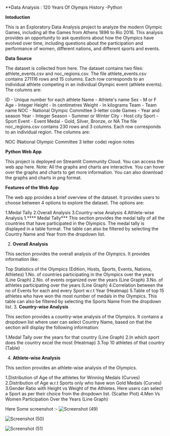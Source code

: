 **Data Analysis : 120 Years Of Olympis History -Python


**Intoduction**

This is an Exploratory Data Analysis project to analyze the modern Olympic Games, including all the Games from Athens 1896 to Rio 2016.
This analysis provides an opportunity to ask questions about how the Olympics have evolved over time, including questions about the participation and performance of women, different nations, and different sports and events.

**Data Source**

The dataset is collected from here. The dataset contains two files: athlete_events.csv and noc_regions.csv.
The file athlete_events.csv contains 271116 rows and 15 columns. Each row corresponds to an individual athlete competing in an individual Olympic event (athlete events). The columns are:

ID - Unique number for each athlete
Name - Athlete's name
Sex - M or F
Age - Integer
Height - In centimetres
Weight - In kilograms
Team - Team name
NOC - National Olympic Committee 3-letter code
Games - Year and season
Year - Integer
Season - Summer or Winter
City - Host city
Sport - Sport
Event - Event
Medal - Gold, Silver, Bronze, or NA
The file noc_regions.csv contains 230 rows and 3 columns. Each row corresponds to an individual region. The columns are:

NOC (National Olympic Committee 3 letter code)
region
notes


**Python Web App**

This project is deployed on Streamlit Community Cloud. You can access the web app here.
Note: All the graphs and charts are interactive. You can hover over the graphs and charts to get more information. You can also download the graphs and charts in png format.

**Features of the Web App**


The web app provides a brief overview of the dataset. It provides users to choose between 4 options to explore the dataset. The options are:

1.Medal Tally
2.Overall Analysis
3.Country-wise Analysis
4.Athlete-wise Analysis
1.**** Medal Tally***
This section provides the medal tally of all the countries that have participated in the Olympics. The medal tally is displayed in a table format. The table can also be filtered by selecting the Country Name and Year from the dropdown list.

2. **Overall Analysis**
   
This section provides the overall analysis of the Olympics. It provides information like:

Top Statistics of the Olympics (Edition, Hosts, Sports, Events, Nations, Athletes)
1.No. of countries participating in the Olympics over the years (Line Graph)
2.No. of events organized over the years (Line Graph)
3.No. of athletes participating over the years (Line Graph)
4.Correlation between the no of Events for each and every Sport w.r.t Year (Heatmap)
5.Table of top 15 athletes who have won the most number of medals in the Olympics. This table can also be filtered by selecting the Sports Name from the dropdown list.
3. **Country-wise Analysis**

This section provides a country-wise analysis of the Olympics. It contains a dropdown list where user can select Country Name, based on that the section will display the following information:

1.Medal Tally over the years for that country (Line Graph)
2.In which sport does the country excel the most (Heatmap)
3.Top 10 athletes of that country (Table)


4. **Athlete-wise Analysis**

  This section provides an athlete-wise analysis of the Olympics.

1.Distribution of Age of the athletes for Winning Medals (Curves)
2.Distribution of Age w.r.t Sports only who have won Gold Medals (Curves)
3.Gender Ratio with Height vs Weight of the Athletes. Here users can select a Sport as per their choice from the dropdown list. (Scatter Plot)
4.Men Vs Women Participation Over the Years (Line Graph)


Here Some screenshot :-
![Screenshot (49)](https://github.com/shivam2001s/OlymAnalytiXpert/assets/136186606/156a5b07-f6d6-4487-9cd2-53df47d12148)

![Screenshot (50)](https://github.com/shivam2001s/OlymAnalytiXpert/assets/136186606/f8acc940-a7f8-466e-8b3c-fd67b52641c5)

![Screenshot (51)](https://github.com/shivam2001s/OlymAnalytiXpert/assets/136186606/44d46ebe-6f88-4c17-9bed-63f9a3751e24)



